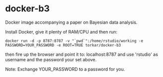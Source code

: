 # docker-b3
Docker image accompanying a paper on Bayesian data analysis.

Install Docker, give it plenty of RAM/CPU and then run:

```docker run -d -p 8787:8787 -v "`pwd`":/home/rstudio/working -e PASSWORD=YOUR_PASSWORD -e ROOT=TRUE torkar/docker-b3```

then fire up the browser and point it to: localhost:8787 and use 'rstudio' as username and the password your set above.

Note: Exchange YOUR_PASSWORD to a password for you.
